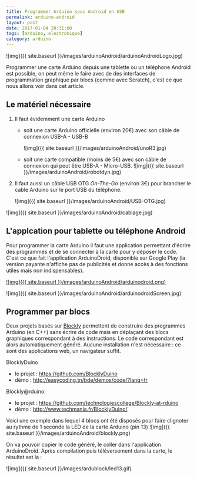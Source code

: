 ```yaml
---
title: Programmer Arduino sous Android en USB
permalink: arduino-android
layout: post
date: 2017-01-04 20:31:00
tags: [arduino, electronique]
category: arduino
---
```


![img]({{ site.baseurl }}/images/arduinoAndroid/arduinoAndroidLogo.jpg)

Programmer une carte Arduino depuis une tablette ou un téléphone Android
est possible, on peut même le faire avec de des interfaces de programmation
graphique par blocs (comme avec Scratch), c'est ce que nous allons voir
dans cet article.


## Le matériel nécessaire

1. Il faut évidemment une carte Arduino

   - soit une carte Arduino officielle (environ 20€) avec son câble de connexion USB-A - USB-B

     ![img]({{ site.baseurl }}/images/arduinoAndroid/unoR3.jpg)
   - soit une carte compatible (moins de 5€) avec son câble de connexion qui peut être USB-A - Micro-USB.
     ![img]({{ site.baseurl }}/images/arduinoAndroid/robotdyn.jpg)

2. Il faut aussi un câble USB OTG *On-The-Go* (environ 3€) pour brancher le
   cable Arduino sur le port USB du téléphone.

   ![img]({{ site.baseurl }}/images/arduinoAndroid/USB-OTG.jpg)


![img]({{ site.baseurl }}/images/arduinoAndroid/cablage.jpg)

## L'applcation pour tablette ou téléphone Android

Pour programmer la carte Arduino il faut une application permettant
d'écrire des programmes et de se connecter à la carte pour y déposer
le code. C'est ce que fait l'application ArduinoDroid, disponible sur
Google Play (la version payante n'affiche pas de publicités et donne accès à des
fonctions utiles mais non indispensables).


[![img]({{ site.baseurl }}/images/arduinoAndroid/arduinodroid.png)](https://play.google.com/store/apps/details?id=name.antonsmirnov.android.arduinodroid2&hl=fr)

![img]({{ site.baseurl }}/images/arduinoAndroid/arduinodroidScreen.jpg)

## Programmer par blocs

Deux projets basés sur [Blockly](https://fr.wikipedia.org/wiki/Blockly)
permettent de construire des programmes Arduino (en C++) sans écrire de code
mais en déplaçant des blocs graphiques correspondant à des instructions. Le
code correspondant est alors automatiquement généré. Aucune installation n'est
nécessaire : ce sont des applications web, un navigateur suffit.

BlocklyDuino

- le projet : <https://github.com/BlocklyDuino>
- démo : <http://easycoding.tn/bde/demos/code/?lang=fr>

Blockly@rduino

- le projet : <https://github.com/technologiescollege/Blockly-at-rduino>
- démo : <http://www.techmania.fr/BlocklyDuino/>


Voici une exemple dans lequel 4 blocs ont été disposés pour faire clignoter
au rythme de 1 seconde la LED de la carte Arduino (pin 13)
![img]({{ site.baseurl }}/images/arduinoAndroid/blockly.png)

On va pouvoir copier le code généré, le coller dans
l'application ArduinoDroid. Après compilation puis téléversement dans la carte,
le résultat est la :

![img]({{ site.baseurl }}/images/ardublock/led13.gif)


